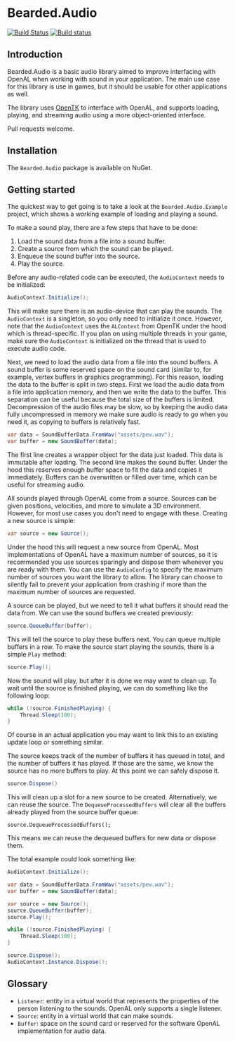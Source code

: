 # Bearded.Audio

[![Build Status](https://travis-ci.org/beardgame/audio.svg?branch=develop)](https://travis-ci.org/beardgame/audio)
[![Build status](https://ci.appveyor.com/api/projects/status/5io5jwkdg995p5o0?svg=true)](https://ci.appveyor.com/project/tomrijnbeek/tomrijnbeek-audio)

## Introduction

Bearded.Audio is a basic audio library aimed to improve interfacing with OpenAL when working with sound in your application. The main use case for this library is use in games, but it should be usable for other applications as well.

The library uses [OpenTK](https://github.com/opentk/opentk) to interface with OpenAL, and supports loading, playing, and streaming audio using a more object-oriented interface.

Pull requests welcome.

## Installation

The `Bearded.Audio` package is available on NuGet.

## Getting started

The quickest way to get going is to take a look at the `Bearded.Audio.Example` project, which shows a working example of loading and playing a sound.

To make a sound play, there are a few steps that have to be done:

1. Load the sound data from a file into a sound buffer.
2. Create a source from which the sound can be played.
3. Enqueue the sound buffer into the source.
4. Play the source.

Before any audio-related code can be executed, the `AudioContext` needs to be initialized:

```cs
AudioContext.Initialize();
```

This will make sure there is an audio-device that can play the sounds. The `AudioContext` is a singleton, so you only need to initialize it once. However, note that the `AudioContext` uses the `ALContext` from OpenTK under the hood which is thread-specific. If you plan on using multiple threads in your game, make sure the `AudioContext` is initialized on the thread that is used to execute audio code.

Next, we need to load the audio data from a file into the sound buffers. A sound buffer is some reserved space on the sound card (similar to, for example, vertex buffers in graphics programming). For this reason, loading the data to the buffer is split in two steps. First we load the audio data from a file into application memory, and then we write the data to the buffer. This separation can be useful because the total size of the buffers is limited. Decompression of the audio files may be slow, so by keeping the audio data fully uncompressed in memory we make sure audio is ready to go when you need it, as copying to buffers is relatively fast.

```cs
var data = SoundBufferData.FromWav("assets/pew.wav");
var buffer = new SoundBuffer(data);
```

The first line creates a wrapper object for the data just loaded. This data is immutable after loading. The second line makes the sound buffer. Under the hood this reserves enough buffer space to fit the data and copies it immediately. Buffers can be overwritten or filled over time, which can be useful for streaming audio.

All sounds played through OpenAL come from a source. Sources can be given positions, velocities, and more to simulate a 3D environment. However, for most use cases you don't need to engage with these. Creating a new source is simple:

```cs
var source = new Source();
```

Under the hood this will request a new source from OpenAL. Most implementations of OpenAL have a maximum number of sources, so it is recommended you use sources sparingly and dispose them whenever you are ready with them. You can use the `AudioConfig` to specify the maximum number of sources you want the library to allow. The library can choose to silently fail to prevent your application from crashing if more than the maximum number of sources are requested.

A source can be played, but we need to tell it what buffers it should read the data from. We can use the sound buffers we created previously:

```cs
source.QueueBuffer(buffer);
```

This will tell the source to play these buffers next. You can queue multiple buffers in a row. To make the source start playing the sounds, there is a simple `Play` method:

```cs
source.Play();
```

Now the sound will play, but after it is done we may want to clean up. To wait until the source is finished playing, we can do something like the following loop:

```cs
while (!source.FinishedPlaying) {
    Thread.Sleep(100);
}
```

Of course in an actual application you may want to link this to an existing update loop or something similar.

The source keeps track of the number of buffers it has queued in total, and the number of buffers it has played. If those are the same, we know the source has no more buffers to play. At this point we can safely dispose it.

```cs
source.Dispose()
```

This will clean up a slot for a new source to be created. Alternatively, we can reuse the source. The `DequeueProcessedBuffers` will clear all the buffers already played from the source buffer queue:

```
source.DequeueProcessedBuffers();
```

This means we can reuse the dequeued buffers for new data or dispose them.

The total example could look something like:

```cs
AudioContext.Initialize();

var data = SoundBufferData.FromWav("assets/pew.wav");
var buffer = new SoundBuffer(data);

var source = new Source();
source.QueueBuffer(buffer);
source.Play();

while (!source.FinishedPlaying) {
    Thread.Sleep(100);
}

source.Dispose();
AudioContext.Instance.Dispose();
```

## Glossary

* `Listener`: entity in a virtual world that represents the properties of the person listening to the sounds. OpenAL only supports a single listener.
* `Source`: entity in a virtual world that can make sounds.
* `Buffer`: space on the sound card or reserved for the software OpenAL implementation for audio data.
